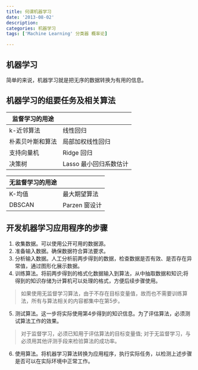 ```yaml
---
title: 何谓机器学习
date: '2013-08-02'
description: 
categories: 机器学习
tags: ['Machine Learning' 分类器 概率论]

---
```



## 机器学习

简单的来说，机器学习就是把无序的数据转换为有用的信息。

## 机器学习的组要任务及相关算法

| 监督学习的用途  | |
|----------------| ------------- |
| k-近邻算法      | 线性回归       |
| 朴素贝叶斯和算法 | 局部加权线性回归 |
| 支持向量机      | Ridge 回归
| 决策树         | Lasso 最小回归系数估计 |

| 无监督学习的用途 | |
|------------   | ------------- |
| K-均值        | 最大期望算法 | 
| DBSCAN       | Parzen 窗设计 |

## 开发机器学习应用程序的步骤

1. 收集数据。可以使用公开可用的数据源。
2. 准备输入数据。确保数据符合算法要求。
3. 分析输入数据。人工分析前两步得到的数据，检查数据是否有效、是否存在异常值，通过图形化展示数据。
4. 训练算法。将前两步得到的格式化数据输入到算法，从中抽取数据和知识;将得到的知识存储为计算机可以处理的格式，方便后续步骤使用。
  > 如果使用无监督学习算法，由于不存在目标变量值，故而也不需要训练算法，所有与算法相关的内容都集中在第5步。
5. 测试算法。这一步将实际使用第4步得到的知识信息。为了评估算法，必须测试算法工作的效果。
  > 对于监督学习，必须已知用于评估算法的目标变量值;
  > 对于无监督学习，与必须用其他评测手段来检验算法的成功率。
6. 使用算法。将机器学习算法转换为应用程序，执行实际任务，以检测上述步骤是否可以在实际环境中正常工作。
